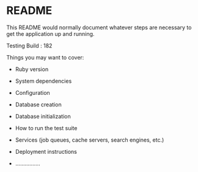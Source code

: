 # README

This README would normally document whatever steps are necessary to get the
application up and running.

Testing Build : 182

Things you may want to cover:

* Ruby version

* System dependencies

* Configuration

* Database creation

* Database initialization

* How to run the test suite

* Services (job queues, cache servers, search engines, etc.)

* Deployment instructions

* ................
